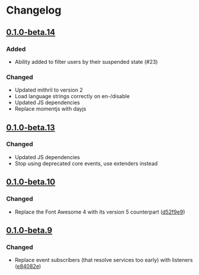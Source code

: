 # Changelog

## [0.1.0-beta.14](https://github.com/flarum/suspend/compare/v0.1.0-beta.13...v0.1.0-beta.14)

### Added
- Ability added to filter users by their suspended state (#23)

### Changed
- Updated mithril to version 2
- Load language strings correctly on en-/disable
- Updated JS dependencies
- Replace momentjs with dayjs

## [0.1.0-beta.13](https://github.com/flarum/suspend/compare/v0.1.0-beta.12...v0.1.0-beta.13)

### Changed
- Updated JS dependencies
- Stop using deprecated core events, use extenders instead

## [0.1.0-beta.10](https://github.com/flarum/suspend/compare/v0.1.0-beta.9...v0.1.0-beta.10)

### Changed
- Replace the Font Awesome 4 with its version 5 counterpart ([d52f9e9](https://github.com/flarum/suspend/pull/21/commits/d52f9e9b810c51f294fafb4a3f580e5bd8c3ded8))

## [0.1.0-beta.9](https://github.com/flarum/suspend/compare/v0.1.0-beta.8...v0.1.0-beta.9)

### Changed
- Replace event subscribers (that resolve services too early) with listeners ([e84082e](https://github.com/flarum/suspend/commit/e84082ecb41262aa0a48001396759c72a892219e))

